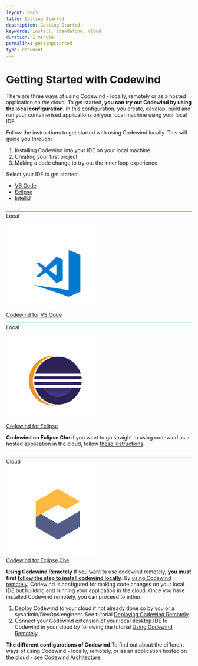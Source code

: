 ```yaml
---
layout: docs
title: Getting Started
description: Getting Started
keywords: install, standalone, cloud
duration: 1 minute
permalink: gettingstarted
type: document
---
```


# Getting Started with Codewind

There are three ways of using Codewind - locally, remotely or as a hosted application on the cloud. To get started, **you can try out Codewind by using the local configuration**. In this configuration, you create, develop, build and run your containerised applications on your local machine using your local IDE.

Follow the instructions to get started with using Codewind locally. This will guide you through:

1. Installing Codewind into your IDE on your local machine
2. Creating your first project
3. Making a code change to try out the inner loop experience

Select your IDE to get started:

* [VS Code](./vsc-getting-started.html#installing-codewind-for-vs-code)
* [Eclipse](./eclipse-getting-started.html#installing-codewind-for-eclipse) 
* [IntelliJ](./intellij-getting-started.html#installing-codewind-for-intellij)

<div class="container">
 
  <div class="row" id="cs-gettingstarted-block-2">
    </div>
    <div class="col-lg-4 cw-ggettingstarted-mobile-card-container">
    <div class="cw-gettingstarted-mobile-title-container">
      <img alt=""  title=""  class="cs-gettingstarted-mobile-title" src="images/gettingstarted-line-bg.gif" width="100%" height="1px"/>
      <span class="cs-gettingstarted-mobile-title cw-getting-started-text">Local &nbsp;</span>
      </div>
      <div class="cw-gettingstarted-card">
        <a href="./vsc-getting-started.html#installing-codewind-for-vs-code"><img alt="VSCode getting started"  title="VSCode getting started"  src="images/card/vscode.svg"/></a>
      	<div class="cw-gettingstarted-card-link-container">
      		<a class="cw-gettingstarted-card-link" href="./vsc-getting-started.html#installing-codewind-for-vs-code">Codewind for VS Code</a>
      	</div>
      </div>
    </div>
    <div class="col-lg-4 cw-ggettingstarted-mobile-card-container">
    		<div class="cw-gettingstarted-mobile-title-container">
    		<img alt=""  title=""  class="cs-gettingstarted-mobile-title" src="images/gettingstarted-line-bg.gif" width="100%" height="1px"/>
      	<span class="cs-gettingstarted-mobile-title cw-getting-started-text">Local &nbsp;</span>
      	</div>
      <div class="cw-gettingstarted-card">
        <a href="./eclipse-getting-started.html#installing-codewind-for-eclipse"><img alt="Eclipse che getting started"  title="Eclipse che getting started"  src="images/card/eclipse.svg"/></a>
      	<div class="cw-gettingstarted-card-link-container">
      		<a class="cw-gettingstarted-card-link" href="./eclipse-getting-started.html#installing-codewind-for-eclipse">Codewind for Eclipse</a>
      	</div>
      </div>
    </div>
  </div>
</div>

**Codewind on Eclipse Che** if you want to go straight to using codewind as a hosted application in the cloud, follow [these instructions](./che-installinfo.html).

<div class="container">
 
  <div class="row" id="cs-gettingstarted-block-2">
    <div class="col-lg-4 cw-ggettingstarted-mobile-card-container">
      <div class="cw-gettingstarted-mobile-title-container">
      <img alt=""  title="" class="cs-gettingstarted-mobile-title" src="images/gettingstarted-line-bg.gif" width="100%" height="1px"/>
      <span class=" cs-gettingstarted-mobile-title cw-getting-started-text">Cloud &nbsp;</span>
      </div>
      <div class="cw-gettingstarted-card">
        <a href="che-installinfo.html"><img alt="Install on cloud"  title="Install on cloud"  src="images/card/che.svg"/></a>
      	<div class="cw-gettingstarted-card-link-container">
      		<a class="cw-gettingstarted-card-link" href="che-installinfo.html">Codewind for Eclipse Che</a>
      	</div>
      </div>
    </div>
  </div>
</div>

**Using Codewind Remotely** If you want to use codewind remotely, **you must first [follow the step to install codewind locally](##installing-codewind-for-vs-code)**. By [using Codewind remotely](./remote-codewind-overview.html), Codewind is configured for making code changes on your local IDE but building and running your application in the cloud. Once you have installed Codewind remotely, you can proceed to either:

1. Deploy Codewind to your cloud if not already done so by you or a sysadmin/DevOps engineer. See tutorial [Deploying Codewind Remotely](./remote-deploying-codewind.html).
2. Connect your Codewind extension of your local desktop IDE to Codewind in your cloud by following the tutorial [Using Codewind Remotely](./remote-codewind-overview.html).

**The different configurations of Codewind** To find out about the different ways of using Codewind - locally, remotely, or as an application hosted on the cloud - see [Codewind Architecture](./overview.html#architecture).


